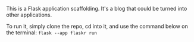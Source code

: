 This is a Flask application scaffolding. It's a blog that could be turned into other applications.

To run it, simply clone the repo, cd into it, and use the command below on the terminal:
`flask --app flaskr run`